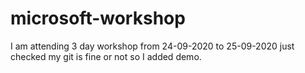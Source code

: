 # microsoft-workshop
I am attending 3 day workshop from 24-09-2020 to 25-09-2020
just checked my git is fine or not so I added demo.
